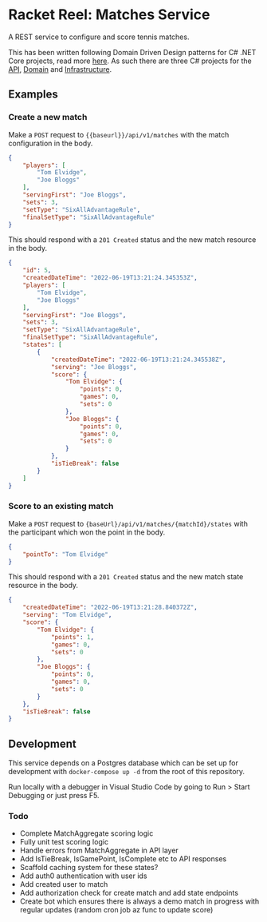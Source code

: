 # Racket Reel: Matches Service

A REST service to configure and score tennis matches.

This has been written following Domain Driven Design patterns for C# .NET Core projects, read more [here](https://docs.microsoft.com/en-us/dotnet/architecture/microservices/microservice-ddd-cqrs-patterns/ddd-oriented-microservice). As such there are three C# projects for the [API](Matches.API/), [Domain](Matches.Domain/) and [Infrastructure](Matches.Infrastructure/).

## Examples

### Create a new match

Make a `POST` request to `{{baseurl}}/api/v1/matches` with the match configuration in the body.

```json
{
	"players": [
		"Tom Elvidge",
		"Joe Bloggs"
	],
	"servingFirst": "Joe Bloggs",
	"sets": 3,
	"setType": "SixAllAdvantageRule",
	"finalSetType": "SixAllAdvantageRule"
}
```

This should respond with a `201 Created` status and the new match resource in the body.

```json
{
    "id": 5,
    "createdDateTime": "2022-06-19T13:21:24.345353Z",
    "players": [
        "Tom Elvidge",
        "Joe Bloggs"
    ],
    "servingFirst": "Joe Bloggs",
    "sets": 3,
    "setType": "SixAllAdvantageRule",
    "finalSetType": "SixAllAdvantageRule",
    "states": [
        {
            "createdDateTime": "2022-06-19T13:21:24.345538Z",
            "serving": "Joe Bloggs",
            "score": {
                "Tom Elvidge": {
                    "points": 0,
                    "games": 0,
                    "sets": 0
                },
                "Joe Bloggs": {
                    "points": 0,
                    "games": 0,
                    "sets": 0
                }
            },
            "isTieBreak": false
        }
    ]
}
```

### Score to an existing match

Make a `POST` request to `{baseUrl}/api/v1/matches/{matchId}/states` with the participant which won the point in the body.

```json
{
    "pointTo": "Tom Elvidge"
}
```

This should respond with a `201 Created` status and the new match state resource in the body.

```json
{
    "createdDateTime": "2022-06-19T13:21:28.840372Z",
    "serving": "Tom Elvidge",
    "score": {
        "Tom Elvidge": {
            "points": 1,
            "games": 0,
            "sets": 0
        },
        "Joe Bloggs": {
            "points": 0,
            "games": 0,
            "sets": 0
        }
    },
    "isTieBreak": false
}
```

## Development

This service depends on a Postgres database which can be set up for development with `docker-compose up -d` from the root of this repository.

Run locally with a debugger in Visual Studio Code by going to Run > Start Debugging or just press F5.

### Todo

- Complete MatchAggregate scoring logic
- Fully unit test scoring logic
- Handle errors from MatchAggregate in API layer
- Add IsTieBreak, IsGamePoint, IsComplete etc to API responses
- Scaffold caching system for these states?
- Add auth0 authentication with user ids
- Add created user to match
- Add authorization check for create match and add state endpoints
- Create bot which ensures there is always a demo match in progress with regular updates (random cron job az func to update score)